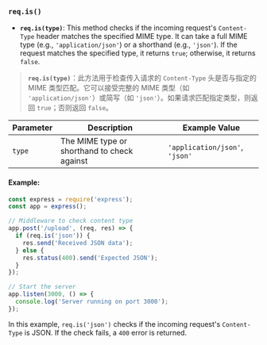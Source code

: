 ### `req.is()`

- **`req.is(type)`**: This method checks if the incoming request's `Content-Type` header matches the specified MIME type. It can take a full MIME type (e.g., `'application/json'`) or a shorthand (e.g., `'json'`). If the request matches the specified type, it returns `true`; otherwise, it returns `false`.

> **`req.is(type)`**：此方法用于检查传入请求的 `Content-Type` 头是否与指定的 MIME 类型匹配。它可以接受完整的 MIME 类型（如 `'application/json'`）或简写（如 `'json'`）。如果请求匹配指定类型，则返回 `true`；否则返回 `false`。

| Parameter | Description                                 | Example Value                  |
| --------- | ------------------------------------------- | ------------------------------ |
| `type`    | The MIME type or shorthand to check against | `'application/json'`, `'json'` |

#### Example:

```js
const express = require('express');
const app = express();

// Middleware to check content type
app.post('/upload', (req, res) => {
  if (req.is('json')) {
    res.send('Received JSON data');
  } else {
    res.status(400).send('Expected JSON');
  }
});

// Start the server
app.listen(3000, () => {
  console.log('Server running on port 3000');
});
```

In this example, `req.is('json')` checks if the incoming request's `Content-Type` is JSON. If the check fails, a `400` error is returned.